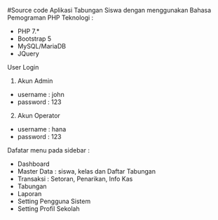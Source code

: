 #Source code Aplikasi Tabungan Siswa dengan menggunakan Bahasa Pemograman PHP
Teknologi :
- PHP 7.*
- Bootstrap 5
- MySQL/MariaDB
- JQuery

User Login
1. Akun Admin
- username : john
- password : 123

2. Akun Operator
- username : hana
- password : 123

Dafatar menu pada sidebar :
- Dashboard
- Master Data : siswa, kelas dan Daftar Tabungan
- Transaksi : Setoran, Penarikan, Info Kas
- Tabungan
- Laporan
- Setting Pengguna Sistem
- Setting Profil Sekolah
